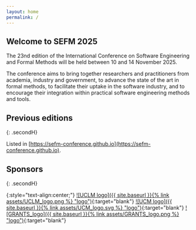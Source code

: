 ```yaml
---
layout: home
permalink: /
---
```



<h2 class="secondH">Welcome to SEFM 2025</h2>
The 23nd edition of the International Conference on Software Engineering and
Formal Methods will be held between 10 and 14 November 2025.

The conference aims to bring together researchers and practitioners from academia,
industry and government, to advance the state of the art in formal methods,
to facilitate their uptake in the software industry, and to encourage their
integration within practical software engineering methods and tools.

<!-- ## Important dates
- Abstract submission: To be announced
- Paper submission: To be announced
- Artifact submission (tool papers): To be announced
- Artifact submission (regular papers): To be announced
- Author notification: To be announced
- Camera-ready submission: To be announced
- Workshops: 10-11 November 2025
- Conference: 12-14 November 2024
-->

## Previous editions
{: .secondH}

Listed in [https://sefm-conference.github.io](https://sefm-conference.github.io).

## Sponsors
{: .secondH}

{:style="text-align:center;"}
[![UCLM logo]({{ site.baseurl }}{% link assets/UCLM_logo.png %} "logo")](https://www.uclm.es/){:target="blank"}
[![UCM logo]({{ site.baseurl }}{% link assets/UCM_logo.svg %} "logo")](https://www.ucm.es/){:target="blank"}
[![GRANTS_logo]({{ site.baseurl }}{% link assets/GRANTS_logo.png %} "logo")]([https://www.universidades.gob.es/){:target="blank"}


<!--
## Sponsors
[![NWO logo]({{ site.baseurl }}{% link assets/nwo.jpg %})](https://nwo.nl/)
[![EAPLS logo]({{ site.baseurl }}{% link assets/EAPLS_logo.jpg %})](https://eapls.org/)
 -->
 


